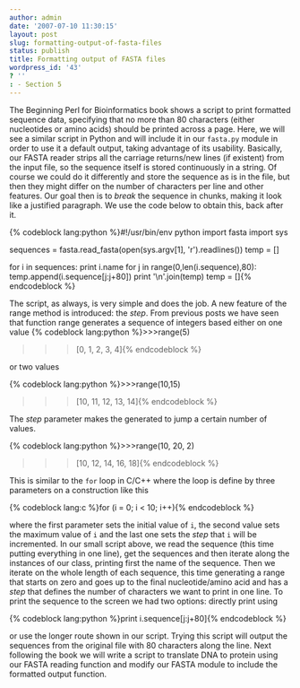```yaml
---
author: admin
date: '2007-07-10 11:30:15'
layout: post
slug: formatting-output-of-fasta-files
status: publish
title: Formatting output of FASTA files
wordpress_id: '43'
? ''
: - Section 5
---
```


The Beginning Perl for Bioinformatics book shows a script to print
formatted sequence data, specifying that no more than 80 characters
(either nucleotides or amino acids) should be printed across a page.
Here, we will see a similar script in Python and will include it in our
`fasta.py` module in order to use it a default output, taking advantage
of its usability. Basically, our FASTA reader strips all the carriage
returns/new lines (if existent) from the input file, so the sequence
itself is stored continuously in a string. Of course we could do it
differently and store the sequence as is in the file, but then they
might differ on the number of characters per line and other features.
Our goal then is to *break* the sequence in chunks, making it look like
a justified paragraph. We use the code below to obtain this, back after
it. 

{% codeblock lang:python %}#!/usr/bin/env python 
import fasta
import sys 

sequences = fasta.read_fasta(open(sys.argv[1], 'r').readlines())
temp = [] 

for i in sequences: 
    print i.name 
    for j in range(0,len(i.sequence),80): 
        temp.append(i.sequence[j:j+80]) 
        print '\n'.join(temp) 
        temp = []{% endcodeblock %} 

The script, as always, is very
simple and does the job. A new feature of the range method is
introduced: the *step*. From previous posts we have seen that function
range generates a sequence of integers based either on one value
{% codeblock lang:python %}>>>range(5) 
>>>[0, 1, 2, 3, 4]{% endcodeblock %} 

or two values

{% codeblock lang:python %}>>>range(10,15) 
>>>[10, 11, 12, 13, 14]{% endcodeblock %} 

The *step* parameter makes the generated to jump a
certain number of values. 

{% codeblock lang:python %}>>>range(10, 20, 2) 
>>>[10, 12, 14, 16, 18]{% endcodeblock %} 

This is similar to the
`for` loop in C/C++ where the loop is define by three parameters on a
construction like this 

{% codeblock lang:c %}for (i = 0; i < 10; i++){% endcodeblock %} 

where the first parameter sets the initial value of
`i`, the second value sets the maximum value of `i` and the last one
sets the *step* that `i` will be incremented. In our small script above,
we read the sequence (this time putting everything in one line), get the
sequences and then iterate along the instances of our class, printing
first the name of the sequence. Then we iterate on the whole length of
each sequence, this time generating a range that starts on zero and goes
up to the final nucleotide/amino acid and has a *step* that defines the
number of characters we want to print in one line. To print the sequence
to the screen we had two options: directly print using 

{% codeblock lang:python %}print i.sequence[j:j+80]{% endcodeblock %} 

or use the
longer route shown in our script. Trying this script will output the
sequences from the original file with 80 characters along the line. Next
following the book we will write a script to translate DNA to protein
using our FASTA reading function and modify our FASTA module to include
the formatted output function.